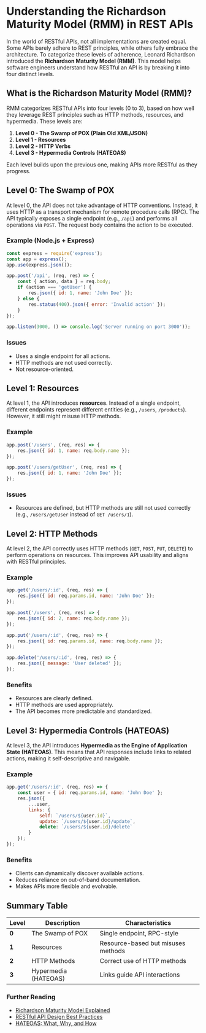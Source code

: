# Understanding the Richardson Maturity Model (RMM) in REST APIs

In the world of RESTful APIs, not all implementations are created equal. Some APIs barely adhere to REST principles, while others fully embrace the architecture. To categorize these levels of adherence, Leonard Richardson introduced the **Richardson Maturity Model (RMM)**. This model helps software engineers understand how RESTful an API is by breaking it into four distinct levels.


## What is the Richardson Maturity Model (RMM)?

RMM categorizes RESTful APIs into four levels (0 to 3), based on how well they leverage REST principles such as HTTP methods, resources, and hypermedia. These levels are:

1. **Level 0 - The Swamp of POX (Plain Old XML/JSON)**
2. **Level 1 - Resources**
3. **Level 2 - HTTP Verbs**
4. **Level 3 - Hypermedia Controls (HATEOAS)**

Each level builds upon the previous one, making APIs more RESTful as they progress.


## Level 0: The Swamp of POX

At level 0, the API does not take advantage of HTTP conventions. Instead, it uses HTTP as a transport mechanism for remote procedure calls (RPC). The API typically exposes a single endpoint (e.g., `/api`) and performs all operations via `POST`. The request body contains the action to be executed.

### Example (Node.js + Express)
```javascript
const express = require('express');
const app = express();
app.use(express.json());

app.post('/api', (req, res) => {
    const { action, data } = req.body;
    if (action === 'getUser') {
        res.json({ id: 1, name: 'John Doe' });
    } else {
        res.status(400).json({ error: 'Invalid action' });
    }
});

app.listen(3000, () => console.log('Server running on port 3000'));
```
### Issues
- Uses a single endpoint for all actions.
- HTTP methods are not used correctly.
- Not resource-oriented.


## Level 1: Resources

At level 1, the API introduces **resources**. Instead of a single endpoint, different endpoints represent different entities (e.g., `/users`, `/products`). However, it still might misuse HTTP methods.

### Example
```javascript
app.post('/users', (req, res) => {
    res.json({ id: 1, name: req.body.name });
});

app.post('/users/getUser', (req, res) => {
    res.json({ id: 1, name: 'John Doe' });
});
```
### Issues
- Resources are defined, but HTTP methods are still not used correctly (e.g., `/users/getUser` instead of `GET /users/1`).


## Level 2: HTTP Methods

At level 2, the API correctly uses HTTP methods (`GET`, `POST`, `PUT`, `DELETE`) to perform operations on resources. This improves API usability and aligns with RESTful principles.

### Example
```javascript
app.get('/users/:id', (req, res) => {
    res.json({ id: req.params.id, name: 'John Doe' });
});

app.post('/users', (req, res) => {
    res.json({ id: 2, name: req.body.name });
});

app.put('/users/:id', (req, res) => {
    res.json({ id: req.params.id, name: req.body.name });
});

app.delete('/users/:id', (req, res) => {
    res.json({ message: 'User deleted' });
});
```
### Benefits
- Resources are clearly defined.
- HTTP methods are used appropriately.
- The API becomes more predictable and standardized.


## Level 3: Hypermedia Controls (HATEOAS)

At level 3, the API introduces **Hypermedia as the Engine of Application State (HATEOAS)**. This means that API responses include links to related actions, making it self-descriptive and navigable.

### Example
```javascript
app.get('/users/:id', (req, res) => {
    const user = { id: req.params.id, name: 'John Doe' };
    res.json({
        ...user,
        links: {
            self: `/users/${user.id}`,
            update: `/users/${user.id}/update`,
            delete: `/users/${user.id}/delete`
        }
    });
});
```
### Benefits
- Clients can dynamically discover available actions.
- Reduces reliance on out-of-band documentation.
- Makes APIs more flexible and evolvable.


## Summary Table

| Level  | Description                         | Characteristics                     |
|--------|-------------------------------------|-------------------------------------|
| **0**  | The Swamp of POX                   | Single endpoint, RPC-style         |
| **1**  | Resources                          | Resource-based but misuses methods |
| **2**  | HTTP Methods                       | Correct use of HTTP methods        |
| **3**  | Hypermedia (HATEOAS)               | Links guide API interactions       |


### Further Reading
- [Richardson Maturity Model Explained](https://martinfowler.com/articles/richardsonMaturityModel.html)
- [RESTful API Design Best Practices](https://restfulapi.net/)
- [HATEOAS: What, Why, and How](https://restfulapi.net/hateoas/)

